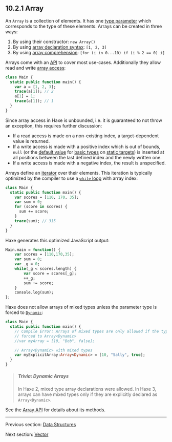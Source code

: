 ## 10.2.1 Array

An `Array` is a collection of elements. It has one [type parameter](type-system-type-parameters.md) which corresponds to the type of these elements. Arrays can be created in three ways:

1. By using their constructor: `new Array()`
2. By using [array declaration syntax](expression-array-declaration.md): `[1, 2, 3]`
3. By using [array comprehension](lf-array-comprehension.md): `[for (i in 0...10) if (i % 2 == 0) i]`

Arrays come with an [API](http://api.haxe.org/Array.html) to cover most use-cases. Additionally they allow read and write [array access](expression-array-access.md):

```haxe
class Main {
  static public function main() {
    var a = [1, 2, 3];
    trace(a[1]); // 2
    a[1] = 1;
    trace(a[1]); // 1
  }
}
```

Since array access in Haxe is unbounded, i.e. it is guaranteed to not throw an exception, this requires further discussion:

* If a read access is made on a non-existing index, a target-dependent value is returned.
* If a write access is made with a positive index which is out of bounds, `null` (or the [default value](dictionary.md#define-default-value) for [basic types](types-basic-types.md) on [static targets](dictionary.md#define-static-target)) is inserted at all positions between the last defined index and the newly written one.
* If a write access is made with a negative index, the result is unspecified.

Arrays define an [iterator](lf-iterators.md) over their elements. This iteration is typically optimized by the compiler to use a [`while` loop](expression-while.md) with array index:

```haxe
class Main {
  static public function main() {
    var scores = [110, 170, 35];
    var sum = 0;
    for (score in scores) {
      sum += score;
    }
    trace(sum); // 315
  }
}
```

Haxe generates this optimized JavaScript output:

```haxe
Main.main = function() {
	var scores = [110,170,35];
	var sum = 0;
	var _g = 0;
	while(_g < scores.length) {
		var score = scores[_g];
		++_g;
		sum += score;
	}
	console.log(sum);
};
```

Haxe does not allow arrays of mixed types unless the parameter type is forced to [`Dynamic`](types-dynamic.md):

```haxe
class Main {
  static public function main() {
    // Compile Error: Arrays of mixed types are only allowed if the type is
    // forced to Array<Dynamic>
    //var myArray = [10, "Bob", false];

    // Array<Dynamic> with mixed types
    var myExplicitArray:Array<Dynamic> = [10, "Sally", true];
  }
}
```

> ##### Trivia: Dynamic Arrays
>
> In Haxe 2, mixed type array declarations were allowed. In Haxe 3, arrays can have mixed types only if they are explicitly declared as `Array<Dynamic>`.

See the [Array API](http://api.haxe.org/Array.html) for details about its methods.

---

Previous section: [Data Structures](std-ds.md)

Next section: [Vector](std-vector.md)